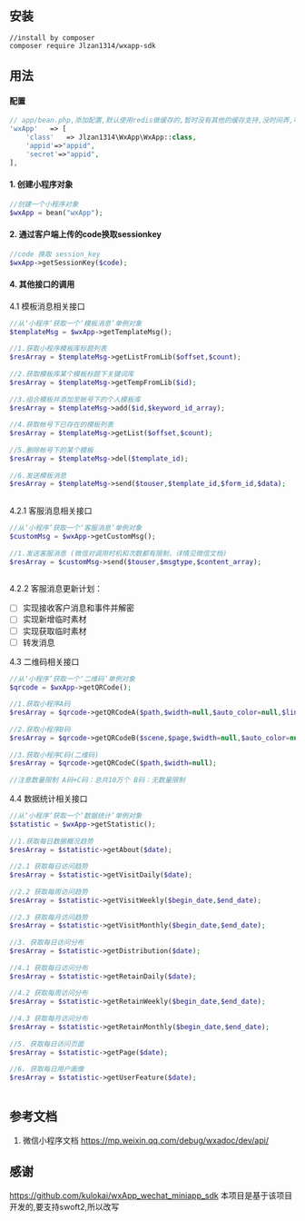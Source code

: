 ## 安装
```
//install by composer
composer require Jlzan1314/wxapp-sdk
```
## 用法
#### 配置
```php
// app/bean.php,添加配置,默认使用redis做缓存的,暂时没有其他的缓存支持,没时间弄,等swoft/cache组件官方开发完成,改成官方
'wxApp'   => [
    'class'   => Jlzan1314\WxApp\WxApp::class,
    'appid'=>"appid",
    'secret'=>"appid",
],
```
#### 1. 创建小程序对象
```php
//创建一个小程序对象
$wxApp = bean("wxApp");

```
#### 2. 通过客户端上传的code换取sessionkey
```php
//code 换取 session_key
$wxApp->getSessionKey($code);
```

#### 4. 其他接口的调用
4.1 模板消息相关接口
```php
//从‘小程序’获取一个‘模板消息’单例对象
$templateMsg = $wxApp->getTemplateMsg();
  
//1.获取小程序模板库标题列表
$resArray = $templateMsg->getListFromLib($offset,$count);
    
//2.获取模板库某个模板标题下关键词库
$resArray = $templateMsg->getTempFromLib($id);
    
//3.组合模板并添加至帐号下的个人模板库
$resArray = $templateMsg->add($id,$keyword_id_array);
  
//4.获取帐号下已存在的模板列表
$resArray = $templateMsg->getList($offset,$count);
  
//5.删除帐号下的某个模板
$resArray = $templateMsg->del($template_id);
  
//6.发送模板消息
$resArray = $templateMsg->send($touser,$template_id,$form_id,$data);
  
```
4.2.1 客服消息相关接口
```php
//从‘小程序’获取一个‘客服消息’单例对象
$customMsg = $wxApp->getCustomMsg();
  
//1.发送客服消息 (微信对调用时机和次数都有限制，详情见微信文档)
$resArray = $customMsg->send($touser,$msgtype,$content_array);
  
```
4.2.2 客服消息更新计划：
- [ ] 实现接收客户消息和事件并解密
- [ ] 实现新增临时素材
- [ ] 实现获取临时素材
- [ ] 转发消息
  
4.3 二维码相关接口
```php
//从‘小程序’获取一个‘二维码’单例对象
$qrcode = $wxApp->getQRCode();
  
//1.获取小程序A码
$resArray = $qrcode->getQRCodeA($path,$width=null,$auto_color=null,$line_color=null);
  
//2.获取小程序B码
$resArray = $qrcode->getQRCodeB($scene,$page,$width=null,$auto_color=null,$line_color=null);
  
//3.获取小程序C码(二维码)
$resArray = $qrcode->getQRCodeC($path,$width=null);
  
//注意数量限制 A码+C码：总共10万个 B码：无数量限制
```
4.4 数据统计相关接口
```php
//从‘小程序’获取一个‘数据统计’单例对象
$statistic = $wxApp->getStatistic();
  
//1.获取每日数据概况趋势
$resArray = $statistic->getAbout($date);
  
//2.1 获取每日访问趋势
$resArray = $statistic->getVisitDaily($date);
  
//2.2 获取每周访问趋势
$resArray = $statistic->getVisitWeekly($begin_date,$end_date);
  
//2.3 获取每月访问趋势
$resArray = $statistic->getVisitMonthly($begin_date,$end_date);
  
//3. 获取每日访问分布
$resArray = $statistic->getDistribution($date);
  
//4.1 获取每日访问分布
$resArray = $statistic->getRetainDaily($date);
  
//4.2 获取每周访问分布
$resArray = $statistic->getRetainWeekly($begin_date,$end_date);
  
//4.3 获取每月访问分布
$resArray = $statistic->getRetainMonthly($begin_date,$end_date);
  
//5. 获取每日访问页面
$resArray = $statistic->getPage($date);
  
//6. 获取每日用户画像
$resArray = $statistic->getUserFeature($date);
  
```
## 参考文档
1. 微信小程序文档 https://mp.weixin.qq.com/debug/wxadoc/dev/api/

## 感谢
https://github.com/kulokai/wxApp_wechat_miniapp_sdk
本项目是基于该项目开发的,要支持swoft2,所以改写